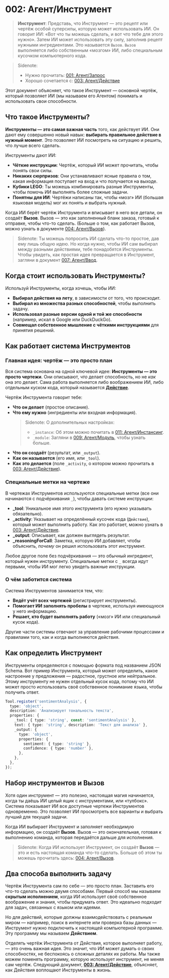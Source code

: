 # 002: Агент/Инструмент

> **Инструмент**: Представь, что Инструмент — это рецепт или чертёж особой суперсилы, которую может использовать ИИ. Он говорит ИИ: «Вот что ты можешь сделать, и вот что тебе для этого нужно». Затем ИИ может использовать эту силу, заполнив рецепт нужными ингредиентами. Это называется `Вызов`. `Вызов` выполняется либо собственным «мозгом» ИИ, либо специальным кусочком компьютерного кода.

>Sidenote:
>
> - Нужно прочитать: [001: Агент/Запрос](./001_agent_request.md)
> - Хорошо сочетается с: [003: Агент/Действие](./003_agent_activity.md)

Этот документ объясняет, что такое Инструмент — основной чертёж, который позволяет ИИ (мы называем его Агентом) понимать и использовать свои способности.

## Что такое Инструменты?

**Инструменты — это самая важная часть** того, как действует ИИ. Они дают ему совершенно новый навык: **выбирать правильное действие в нужный момент**. Это позволяет ИИ посмотреть на ситуацию и решить, что лучше всего сделать.

Инструменты дают ИИ:

- **Чёткие инструкции**: Чертёж, который ИИ может прочитать, чтобы понять свои силы.
- **Никаких сюрпризов**: Они устанавливают ясные правила о том, какая информация поступает на вход и что получается на выходе.
- **Кубики LEGO**: Ты можешь комбинировать разные Инструменты, чтобы помочь ИИ выполнять более сложные задачи.
- **Понятны для ИИ**: Чертёжи написаны так, чтобы «мозг» ИИ (большая языковая модель) мог их понять и выбрать нужный.

Когда ИИ берёт чертёж Инструмента и вписывает в него все детали, он создаёт **Вызов**. Вызов — это как заполненный бланк заказа, готовый к отправке, чтобы что-то сделать. (Больше о том, как работает Вызов, можно узнать в документе [004: Агент/Вызов](./004_agent_call.md)).

> Sidenote: Ты можешь попросить ИИ сделать что-то простое, дав ему лишь общую идею. Но когда нужно, чтобы ИИ сам выбирал между разными действиями, тебе понадобятся Инструменты. Чтобы увидеть, как простая идея превращается в Инструмент, загляни в документ [007: Агент/Ввод](./007_agent_input.md).

## Когда стоит использовать Инструменты?

Используй Инструменты, когда хочешь, чтобы ИИ:

- **Выбирал действия на лету**, в зависимости от того, что происходит.
- **Выбирал из множества разных способностей**, чтобы выполнить задачу.
- **Использовал разные версии одной и той же способности** (например, искал в Google или DuckDuckGo).
- **Совмещал собственное мышление с чёткими инструкциями** для принятия решений.

## Как работает система Инструментов

### Главная идея: чертёж — это просто план

Вся система основана на одной ключевой идее: **Инструменты — это просто чертежи**. Они описывают, *что* делает способность, но не *как* она это делает. Сама работа выполняется либо воображением ИИ, либо отдельным куском кода, который называется **[Действие](./003_agent_activity.md)**.

Чертёж Инструмента говорит тебе:

- **Что он делает** (простое описание).
- **Что ему нужно** (ингредиенты или входная информация).
  >Sidenote: О дополнительных настройках:
  >
  > - `_instance`: Об этом можно почитать в [011: Агент/Инстансинг](./011_agent_instancing.md).
  > - `_module`: Загляни в [009: Агент/Модуль](./009_agent_module.md), чтобы узнать больше.
- **Что он создаёт** (результат, или `_output`).
- **Как он называется** (его имя, или `_tool`).
- **Как это делается** (поле `_activity`, о котором можно прочитать в [003: Агент/Действие](./003_agent_activity.md)).

### Специальные метки на чертеже

В чертежах Инструментов используются специальные метки (все они начинаются с подчёркивания `_`), чтобы давать системе инструкции:

- **\_tool**: Уникальное имя этого инструмента (его нужно указывать обязательно).
- **\_activity**: Указывает на определённый кусочек кода (`Действие`), который может выполнить работу. Как это работает, можно узнать в [003: Агент/Действие](./003_agent_activity.md).
- **\_output**: Описывает, как должен выглядеть результат.
- **\_reasoningForCall**: Заметка, которую ИИ добавляет, чтобы объяснить, *почему* он решил использовать этот инструмент.

Любое другое поле без подчёркивания — это обычный ингредиент, который нужен инструменту. Специальные метки с `_` всегда идут первыми, чтобы ИИ мог легко увидеть важные инструкции.

### О чём заботится система

Система Инструментов занимается тем, что:

- **Ведёт учёт всех чертежей** (регистрирует инструменты).
- **Помогает ИИ заполнять пробелы** в чертеже, используя имеющуюся у него информацию.
- **Решает, кто будет выполнять работу** («мозг» ИИ или специальный кусок кода).

Другие части системы отвечают за управление рабочими процессами и правилами того, как и когда выполняются действия.

## Как определить Инструмент

Инструменты определяются с помощью формата под названием JSON Schema. Вот пример Инструмента, который может определить, какое настроение у предложения — радостное, грустное или нейтральное. Этому инструменту не нужен отдельный кусок кода, потому что ИИ может просто использовать своё собственное понимание языка, чтобы получить ответ.

```typescript
Tool.register('sentimentAnalysis', {
  type: 'object',
  description: 'Анализирует тональность текста',
  properties: {
    _tool: { type: 'string', const: 'sentimentAnalysis' },
    text: { type: 'string', description: 'Текст для анализа' },
    _output: {
      type: 'object',
      properties: {
        sentiment: { type: 'string' },
        confidence: { type: 'number' },
      },
    },
  },
});
```

## Набор инструментов и Вызов

Хотя один инструмент — это полезно, настоящая магия начинается, когда ты даёшь ИИ целый ящик с инструментами, или «тулбокс». Система показывает ИИ все доступные чертежи Инструментов одновременно. Это позволяет ИИ просмотреть все варианты и выбрать лучший для текущей задачи.

Когда ИИ выбирает Инструмент и заполняет необходимую информацию, он создаёт **Вызов**. Вызов — это окончательная, готовая к выполнению команда, которая передаётся дальше для исполнения.

>Sidenote: Когда ИИ использует Инструмент, он создаёт **Вызов** — это и есть настоящая команда что-то сделать. Больше об этом ты можешь прочитать здесь: [004: Агент/Вызов](./004_agent_call.md).

## Два способа выполнить задачу

Чертёж Инструмента сам по себе — это просто план. Заставить его что-то сделать можно двумя способами. Первый способ мы называем **скрытым исполнением**, когда ИИ использует своё собственное воображение и знания, чтобы придумать ответ. Это идеально подходит для задач, связанных с языком или идеями.

Но для действий, которые должны взаимодействовать с реальным миром — например, поиск в интернете или проверка базы данных — Инструмент нужно подключить к настоящей компьютерной программе. Эту программу мы называем **Действием**.

Отделять чертёж Инструмента от Действия, которое выполняет работу, — это очень важная идея. Это значит, что ИИ может думать о своих способностях, не беспокоясь о сложных деталях их работы. Мы также можем поменять программу, которую использует инструмент, не меняя сам чертёж. Следующий документ, **[003: Агент/Действие](./003_agent_activity.md)**, объясняет, как Действия воплощают Инструменты в жизнь.